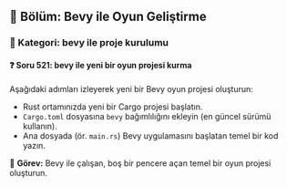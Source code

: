 ## 📘 Bölüm: Bevy ile Oyun Geliştirme  
### 🔹 Kategori: bevy ile proje kurulumu  
#### ❓ Soru 521: bevy ile yeni bir oyun projesi kurma

Aşağıdaki adımları izleyerek yeni bir Bevy oyun projesi oluşturun:

- Rust ortamınızda yeni bir Cargo projesi başlatın.
- `Cargo.toml` dosyasına `bevy` bağımlılığını ekleyin (en güncel sürümü kullanın).
- Ana dosyada (ör. `main.rs`) Bevy uygulamasını başlatan temel bir kod yazın.

🔧 **Görev:** Bevy ile çalışan, boş bir pencere açan temel bir oyun projesi oluşturun.
